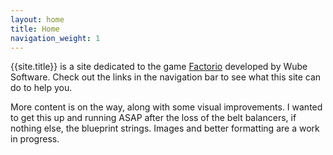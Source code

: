 ```yaml
---
layout: home
title: Home
navigation_weight: 1
---
```


{{site.title}} is a site dedicated to the game [Factorio](https://www.factorio.com/) developed by Wube Software. Check out the links in the navigation bar to see what this site can do to help you.

More content is on the way, along with some visual improvements. I wanted to get this up and running ASAP after the loss of the belt balancers, if nothing else, the blueprint strings. Images and better formatting are a work in progress.

